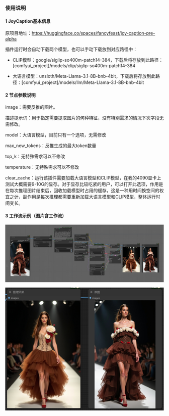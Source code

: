 ### 使用说明
#### 1 JoyCaption基本信息
原项目地址：https://huggingface.co/spaces/fancyfeast/joy-caption-pre-alpha

插件运行时会自动下载两个模型，也可以手动下载放到对应路径中：

- CLIP模型：google/siglip-so400m-patch14-384，下载后将存放到此路径：[comfyui_project]/models/clip/siglip-so400m-patch14-384

- 大语言模型：unsloth/Meta-Llama-3.1-8B-bnb-4bit，下载后将存放到此路径：[comfyui_project]/models/llm/Meta-Llama-3.1-8B-bnb-4bit

#### 2 节点参数说明

image：需要反推的图片。

描述提示词：用于指定需要提取图片的何种特征，没有特别需求的情况下次字段无需修改。

model：大语言模型，目前只有一个选项，无需修改

max_new_tokens：反推生成的最大token数量

top_k：无特殊需求可以不修改

temperature：无特殊需求可以不修改

clear_cache：运行该插件需要加载大语言模型和CLIP模型，在我的4090显卡上测试大概需要9-10G的显存。对于显存比较吃紧的用户，可以打开此选项，作用是在每次推理图片结束后，回收加载模型时占用的缓存，这是一种用时间换空间的权宜之计，副作用是每次推理都需要重新加载大语言模型和CLIP模型，整体运行时间变长。

#### 3 工作流示例（图片含工作流）

![alt text](images/joycaption.png)


![alt text](images/joycaption-2.png)
